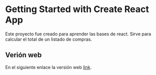 # Getting Started with Create React App

Este proyecto fue creado para aprender las bases de react.
Sirve para calcular el total de un listado de compras.

## Verión web

En el siguiente enlace la versión web [link](https://felcadev.github.io/carritodecompras/).